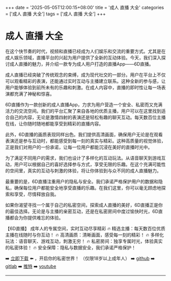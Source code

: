 +++
date = '2025-05-05T12:00:15+08:00'
title = '成人 直播 大全'
categories = ['成人 直播 大全']
tags = ['成人 直播 大全']
+++

# 成人 直播 大全

在这个快节奏的时代，视频和直播已经成为人们娱乐和交流的重要方式。尤其是在成人娱乐领域，直播平台的兴起为用户提供了全新的互动体验。今天，我们深入探讨成人直播的魅力，并介绍一款专为成人用户打造的直播App——6D直播。

成人直播已经突破了传统观念的束缚，成为现代社交的一部分。用户在平台上不仅可以观看精彩的表演，还能通过实时互动与主播建立联系。这种全新的参与感，让用户能够体验到前所未有的乐趣和刺激。在成人内容中，直播的即时性让每一场表演都充满了神秘和惊喜。

6D直播作为一款创新的成人直播App，力求为用户营造一个安全、私密而又充满活力的交流空间。我们的平台汇聚了来自各地的优质主播，用户可以在这里找到适合自己的内容，无论是激情四射的表演还是轻松有趣的聊天互动。每天数百位主播在线，让你随时随地都能享受到精彩的直播内容。

此外，6D直播的画质表现同样出色。我们提供高清画面，确保用户无论是在观看表演还是参与互动时，都能感受到每一刻的真实与精彩。这种高质量的视觉体验，正是我们对用户的一份承诺，让每一位用户都能沉浸在美好的直播时光中。

为了满足不同用户的需求，我们也设计了多样化的互动玩法。从语音聊天到游戏互动，用户可以根据自己的喜好选择参与方式，享受无限的乐趣。在这个充满可能性的空间里，真实的互动与刺激的体验，将让你体验到与众不同的成人直播魅力。

最重要的是，6D直播注重用户的隐私与安全。我们承诺严格保护用户的数据和隐私，确保每位用户都能安全地享受直播的乐趣。在我们这里，你可以毫无顾虑地探索和享受，尽情释放自我。

如果你渴望寻找一个属于自己的私密空间，探索成人直播的美好，6D直播正是你的最佳选择。无论是与主播的亲密互动，还是在私密房间中度过愉快时光，6D直播都会为你提供难忘的体验。

【6D直播】
成年人的专属空间，实时互动尽享精彩
🔥 精选主播：每天数百位优质主播在线随时与你互动！
🔥 高清画质：清晰画面，感受每一刻的精彩！
🔥 多样化玩法：语音聊天、游戏互动，刺激无穷！
🔥 私密房间：独享专属时光，体验真实的私密体验！
🔥 安全保障：隐私与数据安全，我们承诺严格保护！

➡️ [立即下载](https://down123.s3.ap-east-1.amazonaws.com/down/down.html?channelCode=blog) ⬅️ ，开启你的私密世界！
（仅限18岁以上成年人）
➡️ [github](https://aldult-live.github.io/)
➡️ [gitlab](https://seo-09598d.gitlab.io/)
➡️ [推特](https://x.com/wegame33)
➡️ [youtube](https://www.youtube.com/@6Dlive)

---
